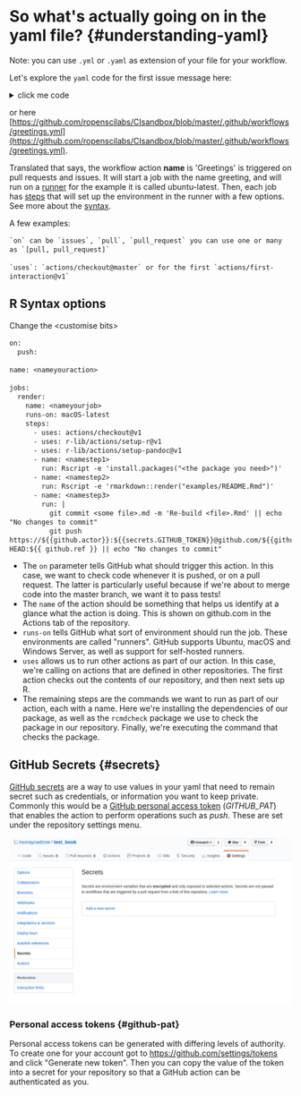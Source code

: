 
# So what's actually going on in the yaml file? {#understanding-yaml}




Note: you can use `.yml` or `.yaml` as extension of your file for your workflow. 

Let's explore the `yaml` code for the first issue message here:

<details><summary>click me code</summary>
  <p>

        name: Greetings

        on: [pull_request, issues]

        jobs:
          greeting:
            runs-on: ubuntu-latest
            steps:
            - uses: actions/first-interaction@v1
              with:
                repo-token: ${{ secrets.GITHUB_TOKEN }}
                issue-message: 'Hi ! there!! thanks for your contribution!, you are awesome! '
                pr-message: 'Hey what an input! please give us a bit of time to review it! We will be in touch soon.'
  </p>
</details>

or here [https://github.com/ropenscilabs/CIsandbox/blob/master/.github/workflows/greetings.yml](https://github.com/ropenscilabs/CIsandbox/blob/master/.github/workflows/greetings.yml).

Translated that says,  the workflow action **name** is 'Greetings' is triggered on pull requests and issues. It will start a job
with the name greeting, and will run on a [runner](https://help.github.com/en/actions/automating-your-workflow-with-github-actions/core-concepts-for-github-actions#runner) for the example it is called ubuntu-latest. Then, each job has [steps](https://help.github.com/en/actions/automating-your-workflow-with-github-actions/core-concepts-for-github-actions#step) that will set up the environment in the runner with a few options. See more about the [syntax](https://help.github.com/en/actions/automating-your-workflow-with-github-actions/workflow-syntax-for-github-actions).

A few examples:

    `on` can be `issues`, `pull`, `pull_request` you can use one or many as `[pull, pull_request]`

    `uses`: `actions/checkout@master` or for the first `actions/first-interaction@v1`

## R Syntax options

Change the \<customise bits>

```
on:
  push:

name: <nameyouraction>

jobs:
  render:
    name: <nameyourjob>
    runs-on: macOS-latest
    steps:
      - uses: actions/checkout@v1
      - uses: r-lib/actions/setup-r@v1
      - uses: r-lib/actions/setup-pandoc@v1
      - name: <namestep1>
        run: Rscript -e 'install.packages("<the package you need>")'
      - name: <namestep2>
        run: Rscript -e 'rmarkdown::render("examples/README.Rmd")'
      - name: <namestep3>
        run: |
          git commit <some file>.md -m 'Re-build <file>.Rmd' || echo "No changes to commit"
          git push https://${{github.actor}}:${{secrets.GITHUB_TOKEN}}@github.com/${{github.repository}}.git HEAD:${{ github.ref }} || echo "No changes to commit"
```

* The `on` parameter tells GitHub what should trigger this action. In this case, we want to check code whenever it is pushed, or on a pull request. The latter is particularly useful because if we're about to merge code into the master branch, we want it to pass tests!
* The `name` of the action should be something that helps us identify at a glance what the action is doing. This is shown on github.com in the Actions tab of the repository.
* `runs-on` tells GitHub what sort of environment should run the job. These environments are called "runners". GitHub supports Ubuntu, macOS and Windows Server, as well as support for self-hosted runners.
* `uses` allows us to run other actions as part of our action. In this case, we're calling on actions that are defined in other repositories. The first action checks out the contents of our repository, and then next sets up R.
* The remaining steps are the commands we want to run as part of our action, each with a name. Here we're installing the dependencies of our package, as well as the `rcmdcheck` package we use to check the package in our repository. Finally, we're executing the command that checks the package.


## GitHub Secrets {#secrets}

[GitHub secrets](https://help.github.com/en/actions/automating-your-workflow-with-github-actions/creating-and-using-encrypted-secrets) are a way to use values in your yaml that need to remain secret such as credentials, or information you want to keep private. Commonly this would be a [GitHub personal access token](https://help.github.com/en/github/authenticating-to-github/creating-a-personal-access-token-for-the-command-line) (_GITHUB_PAT_) that enables the action to perform operations such as _push_. These are set under the repository settings menu.

![](images/add_secret.png)<!-- -->



### Personal access tokens {#github-pat}

Personal access tokens can be generated with differing levels of authority. To create one for your account got to https://github.com/settings/tokens and click "Generate new token". Then you can copy the value of the token into a secret for your repository so that a GitHub action can be authenticated as you.

